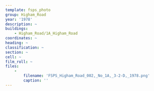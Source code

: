 ```yaml
---
template: fsps_photo
group: Higham_Road
year: '1978'
description: ~
buildings:
    - Higham_Road/1A_Higham_Road
coordinates: ~
heading: ~
classification: ~
section: ~
cell: ~
film_roll: ~
files:
    -
        filename: 'FSPS_Higham_Road_002,_No_1A,_3-2-D,_1978.png'
        caption: ''
---
```

